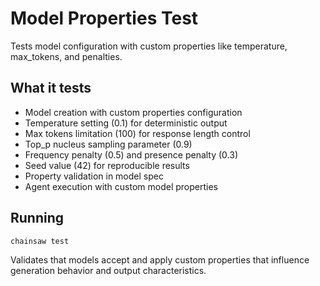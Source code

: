 # Model Properties Test

Tests model configuration with custom properties like temperature, max_tokens, and penalties.

## What it tests
- Model creation with custom properties configuration
- Temperature setting (0.1) for deterministic output
- Max tokens limitation (100) for response length control
- Top_p nucleus sampling parameter (0.9)
- Frequency penalty (0.5) and presence penalty (0.3)
- Seed value (42) for reproducible results
- Property validation in model spec
- Agent execution with custom model properties

## Running
```bash
chainsaw test
```

Validates that models accept and apply custom properties that influence generation behavior and output characteristics.